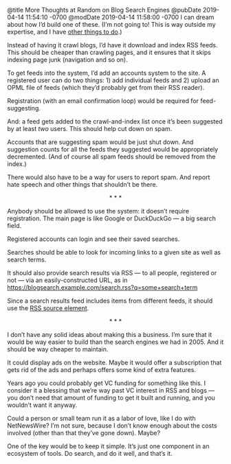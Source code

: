 @title More Thoughts at Random on Blog Search Engines
@pubDate 2019-04-14 11:54:10 -0700
@modDate 2019-04-14 11:58:00 -0700
I can dream about how I’d build one of these. (I’m not going to! This is way outside my expertise, and I have [other things to do](https://github.com/brentsimmons/NetNewsWire).)

Instead of having it crawl blogs, I’d have it download and index RSS feeds. This should be cheaper than crawling pages, and it ensures that it skips indexing page junk (navigation and so on).

To get feeds into the system, I’d add an accounts system to the site. A registered user can do two things: 1) add individual feeds and 2) upload an OPML file of feeds (which they’d probably get from their RSS reader). 

Registration (with an email confirmation loop) would be required for feed-suggesting.

And: a feed gets added to the crawl-and-index list once it’s been suggested by at least *two* users. This should help cut down on spam.

Accounts that are suggesting spam would be just shut down. And suggestion counts for all the feeds they suggested would be appropriately decremented. (And of course all spam feeds should be removed from the index.)

There would also have to be a way for users to report spam. And report hate speech and other things that shouldn’t be there.

<p style="text-align:center">* * *</p>

Anybody should be allowed to use the system: it doesn’t require registration. The main page is like Google or DuckDuckGo — a big search field.

Registered accounts can login and see their saved searches.

Searches should be able to look for incoming links to a given site as well as search terms.

It should also provide search results via RSS — to all people, registered or not — via an easily-constructed URL, as in https://blogsearch.example.com/search.rss?q=some+search+term

Since a search results feed includes items from different feeds, it should use the [RSS source element](https://cyber.harvard.edu/rss/rss.html#ltsourcegtSubelementOfLtitemgt).

<p style="text-align:center">* * *</p>

I don’t have any solid ideas about making this a business. I’m sure that it would be way easier to build than the search engines we had in 2005. And it should be way cheaper to maintain.

It could display ads on the website. Maybe it would offer a subscription that gets rid of the ads and perhaps offers some kind of extra features.

Years ago you could probably get VC funding for something like this. I consider it a blessing that we’re way past VC interest in RSS and blogs — you don’t need that amount of funding to get it built and running, and you wouldn’t want it anyway.

Could a person or small team run it as a labor of love, like I do with NetNewsWire? I’m not sure, because I don’t know enough about the costs involved (other than that they’ve gone down). Maybe?

One of the key would be to keep it simple. It’s just one component in an ecosystem of tools. Do search, and do it well, and that’s it.
